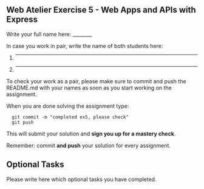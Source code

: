 ## Web Atelier Exercise 5 - Web Apps and APIs with Express

Write your full name here: ________

In case you work in pair, write the name of both students here:

1. _________
2. _________

To check your work as a pair, please make sure to commit and push the README.md with your names as soon as you start working on the assignment.

When you are done solving the assignment type:

  ```
	git commit -m "completed ex5, please check"
	git push
  ```

This will submit your solution and __sign you up for a mastery check__.


Remember: commit __and push__ your solution for every assignment.

## Optional Tasks

Please write here which optional tasks you have completed.
